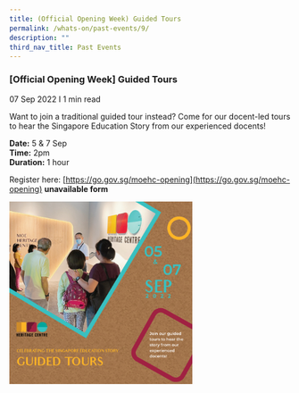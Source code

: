 ```yaml
---
title: (Official Opening Week) Guided Tours
permalink: /whats-on/past-events/9/
description: ""
third_nav_title: Past Events
---
```

### **[Official Opening Week] Guided Tours**
07 Sep 2022 I 1 min read

Want to join a traditional guided tour instead? Come for our docent-led tours to hear the Singapore Education Story from our experienced docents!

**Date:** 5 & 7 Sep<br>
**Time:** 2pm<br>
**Duration:** 1 hour

Register here: [https://go.gov.sg/moehc-opening](https://go.gov.sg/moehc-opening) **unavailable form**

<p><a href="https://staging.d1yxymztqoj7qn.amplifyapp.com/images/pastevent9.png">  
<img style="width:65%" src="/images/pastevent9.png">  
</a></p>